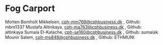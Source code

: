 # Fog Carport
Morten Bomholt Mikkelsen, cph-mm769@cphbusiness.dk , Github:  mbm1337
Mustafa Altinkaya, cph-ma763@cphbusiness.dk , Github: altinkaya
Sumaia El-Kalache, cph-se160@cphbusiness.dk , Github: sumaiak
Mounir Salem, cph-ms848@cphbusiness.dk , Github: ETHMUNI
